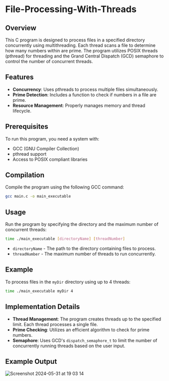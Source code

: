 # File-Processing-With-Threads

## Overview
This C program is designed to process files in a specified directory concurrently using multithreading. Each thread scans a file to determine how many numbers within are prime. The program utilizes POSIX threads (pthread) for threading and the Grand Central Dispatch (GCD) semaphore to control the number of concurrent threads.

## Features
- **Concurrency**: Uses pthreads to process multiple files simultaneously.
- **Prime Detection**: Includes a function to check if numbers in a file are prime.
- **Resource Management**: Properly manages memory and thread lifecycle.

## Prerequisites
To run this program, you need a system with:
- GCC (GNU Compiler Collection)
- pthread support
- Access to POSIX compliant libraries

## Compilation
Compile the program using the following GCC command:

```bash
gcc main.c -o main_executable
```


## Usage
Run the program by specifying the directory and the maximum number of concurrent threads:

```bash
time ./main_executable [directoryName] [threadNumber]
```

- `directoryName` - The path to the directory containing files to process.
- `threadNumber` - The maximum number of threads to run concurrently.

## Example
To process files in the `myDir` directory using up to 4 threads:
```bash
time ./main_executable myDir 4
```

## Implementation Details
- **Thread Management**: The program creates threads up to the specified limit. Each thread processes a single file.
- **Prime Checking**: Utilizes an efficient algorithm to check for prime numbers.
- **Semaphore**: Uses GCD's `dispatch_semaphore_t` to limit the number of concurrently running threads based on the user input.

## Example Output
![Screenshot 2024-05-31 at 19 03 14](https://github.com/sarparslan/File-Processing-With-Threads/assets/96438389/da9afe24-7175-4abf-9eaf-307e78ce011c)



